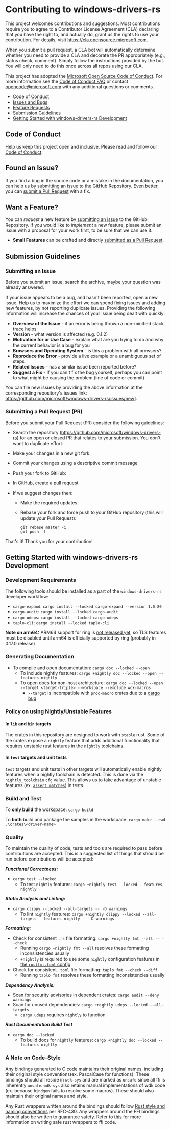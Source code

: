 # Contributing to windows-drivers-rs

This project welcomes contributions and suggestions.  Most contributions require you to agree to a
Contributor License Agreement (CLA) declaring that you have the right to, and actually do, grant us
the rights to use your contribution. For details, visit <https://cla.opensource.microsoft.com>.

When you submit a pull request, a CLA bot will automatically determine whether you need to provide
a CLA and decorate the PR appropriately (e.g., status check, comment). Simply follow the instructions
provided by the bot. You will only need to do this once across all repos using our CLA.

This project has adopted the [Microsoft Open Source Code of Conduct](https://opensource.microsoft.com/codeofconduct/).
For more information see the [Code of Conduct FAQ](https://opensource.microsoft.com/codeofconduct/faq/) or
contact [opencode@microsoft.com](mailto:opencode@microsoft.com) with any additional questions or comments.

* [Code of Conduct](#coc)
* [Issues and Bugs](#issue)
* [Feature Requests](#feature)
* [Submission Guidelines](#submit)
* [Getting Started with windows-drivers-rs Development](#development)

## <a name="coc"></a> Code of Conduct

Help us keep this project open and inclusive. Please read and follow our [Code of Conduct](https://opensource.microsoft.com/codeofconduct/).

## <a name="issue"></a> Found an Issue?

If you find a bug in the source code or a mistake in the documentation, you can help us by
[submitting an issue](#submit-issue) to the GitHub Repository. Even better, you can
[submit a Pull Request](#submit-pr) with a fix.

## <a name="feature"></a> Want a Feature?

You can *request* a new feature by [submitting an issue](#submit-issue) to the GitHub
Repository. If you would like to *implement* a new feature, please submit an issue with
a proposal for your work first, to be sure that we can use it.

* **Small Features** can be crafted and directly [submitted as a Pull Request](#submit-pr).

## <a name="submit"></a> Submission Guidelines

### <a name="submit-issue"></a> Submitting an Issue

Before you submit an issue, search the archive, maybe your question was already answered.

If your issue appears to be a bug, and hasn't been reported, open a new issue.
Help us to maximize the effort we can spend fixing issues and adding new
features, by not reporting duplicate issues.  Providing the following information will increase the
chances of your issue being dealt with quickly:

* **Overview of the Issue** - if an error is being thrown a non-minified stack trace helps
* **Version** - what version is affected (e.g. 0.1.2)
* **Motivation for or Use Case** - explain what are you trying to do and why the current behavior is a bug for you
* **Browsers and Operating System** - is this a problem with all browsers?
* **Reproduce the Error** - provide a live example or a unambiguous set of steps
* **Related Issues** - has a similar issue been reported before?
* **Suggest a Fix** - if you can't fix the bug yourself, perhaps you can point to what might be
  causing the problem (line of code or commit)

You can file new issues by providing the above information at the corresponding repository's issues link: <https://github.com/microsoft/windows-drivers-rs/issues/new>].

### <a name="submit-pr"></a> Submitting a Pull Request (PR)

Before you submit your Pull Request (PR) consider the following guidelines:

* Search the repository (<https://github.com/microsoft/windows-drivers-rs>) for an open or closed PR
  that relates to your submission. You don't want to duplicate effort.

* Make your changes in a new git fork:

* Commit your changes using a descriptive commit message
* Push your fork to GitHub:
* In GitHub, create a pull request
* If we suggest changes then:
  * Make the required updates.
  * Rebase your fork and force push to your GitHub repository (this will update your Pull Request):

    ```shell
    git rebase master -i
    git push -f
    ```

That's it! Thank you for your contribution!

## <a name="development"></a> Getting Started with windows-drivers-rs Development

### Development Requirements

The following tools should be installed as a part of the `windows-drivers-rs` developer workflow:

* `cargo-expand`: `cargo install --locked cargo-expand --version 1.0.80`
* `cargo-audit`: `cargo install --locked cargo-audit`
* `cargo-udeps`: `cargo install --locked cargo-udeps`
* `taplo-cli`: `cargo install --locked taplo-cli`

**Note on arm64:** ARM64 support for ring is [not released yet](https://github.com/briansmith/ring/issues/1167), so TLS features must be disabled until arm64 is officially supported by ring (probably in 0.17.0 release)

### Generating Documentation

* To compile and open documentation: `cargo doc --locked --open`
  * To include nightly features: `cargo +nightly doc --locked --open --features nightly`
  * To open docs for non-host architecture: `cargo doc --locked --open --target <target-triple> --workspace --exclude wdk-macros`
    * `--target` is incompatible with `proc-macro` crates due to a [cargo bug](https://github.com/rust-lang/cargo/issues/10368)

### Policy on using Nightly/Unstable Features

#### In `lib` and `bin` targets

The crates in this repository are designed to work with `stable` rust. Some of the crates expose a `nightly` feature that adds additional functionality that requires unstable rust features in the `nightly` toolchains.

#### In `test` targets and unit tests

`test` targets and unit tests in other targets will automatically enable nightly features when a nightly toolchain is detected. This is done via the `nightly_toolchain` `cfg` value. This allows us to take advantage of unstable features (ex. [`assert_matches`](https://doc.rust-lang.org/std/assert_matches/macro.assert_matches.html)) in tests.

### Build and Test

To **only build** the workspace: `cargo build`

To **both** build and package the samples in the workspace: `cargo make --cwd .\crates\<driver-name>`

### Quality

To maintain the quality of code, tests and tools are required to pass before contributions are accepted. This is a suggested list of things that should be run before contributions will be accepted:

**_Functional Correctness:_**

* `cargo test --locked`
  * To test `nightly` features: `cargo +nightly test --locked --features nightly`

**_Static Analysis and Linting:_**

* `cargo clippy --locked --all-targets -- -D warnings`
  * To lint `nightly` features: `cargo +nightly clippy --locked --all-targets --features nightly -- -D warnings`

**_Formatting:_**

* Check for consistent `.rs` file formatting: `cargo +nightly fmt --all -- --check`
  * Running `cargo +nightly fmt --all` resolves these formatting inconsistencies usually
  * `+nightly` is required to use some `nightly` configuration features in [the `rustfmt.toml` config](./rustfmt.toml)
* Check for consistent `.toml` file formatting: `taplo fmt --check --diff`
  * Running `taplo fmt` resolves these formatting inconsistencies usually

**_Dependency Analysis:_**

* Scan for security advisories in dependent crates: `cargo audit --deny warnings`
* Scan for unused dependencies: `cargo +nightly udeps --locked --all-targets`
  * `cargo udeps` requires `nightly` to function

**_Rust Documentation Build Test_**

* `cargo doc --locked`
  * To build docs for `nightly` features: `cargo +nightly doc --locked --features nightly`

### A Note on Code-Style

Any bindings generated to C code maintains their original names, including their original style conventions(ex. PascalCase for functions). These bindings should all reside in `wdk-sys` and are marked as `unsafe` since all ffi is inherently `unsafe`. `wdk-sys` also retains manual implementations of wdk code (ex. because `bindgen` fails to resolve some macros). These should also maintain their original names and style.

Any Rust wrappers written around the bindings should follow [Rust style and naming conventions](https://rust-lang.github.io/api-guidelines/naming.html) per RFC-430. Any wrappers around the FFI bindings should also be written to guarantee safety. Refer to [this](https://doc.rust-lang.org/nomicon/ffi.html#creating-a-safe-interface) for more information on writing safe rust wrappers to ffi code.
